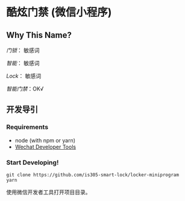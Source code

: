 # 酷炫门禁 (微信小程序)

## Why This Name?

*门锁*： 敏感词

*智能*： 敏感词

*Lock*： 敏感词

*智能门禁*：OK√

## 开发导引

### Requirements

- node (with npm or yarn)
- [Wechat Developer Tools](https://developers.weixin.qq.com/miniprogram/dev/devtools/download.html)

### Start Developing!

```
git clone https://github.com/is305-smart-lock/locker-miniprogram
yarn
```
使用微信开发者工具打开项目目录。